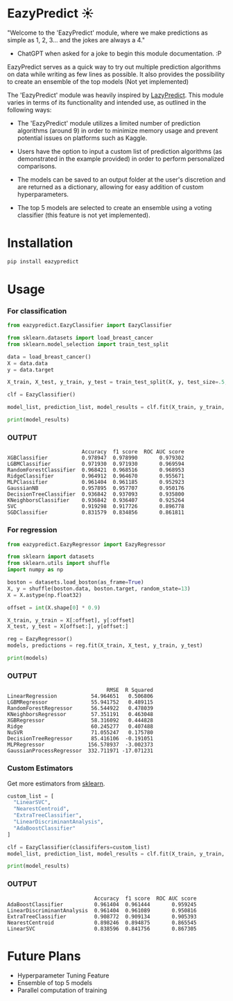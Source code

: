 # EazyPredict :sunny:

"Welcome to the 'EazyPredict' module, where we make predictions as simple as 1, 2, 3... and the jokes are always a 4."
- ChatGPT when asked for a joke to begin this module documentation. :P

EazyPredict serves as a quick way to try out multiple prediction algorithms on data while writing as few lines as possible. It also provides the possibility to create an ensemble of the top models (Not yet implemented)

The 'EazyPredict' module was heavily inspired by [LazyPredict](https://github.com/shankarpandala/lazypredict). This module varies in terms of its functionality and intended use, as outlined in the following ways:

- The 'EazyPredict' module utilizes a limited number of prediction algorithms (around 9) in order to minimize memory usage and prevent potential issues on platforms such as Kaggle.

- Users have the option to input a custom list of prediction algorithms (as demonstrated in the example provided) in order to perform personalized comparisons.

- The models can be saved to an output folder at the user's discretion and are returned as a dictionary, allowing for easy addition of custom hyperparameters.

- The top 5 models are selected to create an ensemble using a voting classifier (this feature is not yet implemented).

# Installation

```python
pip install eazypredict
```

# Usage

### For classification

```python
from eazypredict.EazyClassifier import EazyClassifier

from sklearn.datasets import load_breast_cancer
from sklearn.model_selection import train_test_split

data = load_breast_cancer()
X = data.data
y = data.target

X_train, X_test, y_train, y_test = train_test_split(X, y, test_size=.5,random_state =123)

clf = EazyClassifier()

model_list, prediction_list, model_results = clf.fit(X_train, y_train, X_test, y_test)

print(model_results)
```
### OUTPUT
```
                        Accuracy  f1 score  ROC AUC score
XGBClassifier           0.978947  0.978990       0.979302
LGBMClassifier          0.971930  0.971930       0.969594
RandomForestClassifier  0.968421  0.968516       0.968953
RidgeClassifier         0.964912  0.964670       0.955671
MLPClassifier           0.961404  0.961185       0.952923
GaussianNB              0.957895  0.957707       0.950176
DecisionTreeClassifier  0.936842  0.937093       0.935800
KNeighborsClassifier    0.936842  0.936407       0.925264
SVC                     0.919298  0.917726       0.896778
SGDClassifier           0.831579  0.834856       0.861811
```

### For regression

```python
from eazypredict.EazyRegressor import EazyRegressor

from sklearn import datasets
from sklearn.utils import shuffle
import numpy as np

boston = datasets.load_boston(as_frame=True)
X, y = shuffle(boston.data, boston.target, random_state=13)
X = X.astype(np.float32)

offset = int(X.shape[0] * 0.9)

X_train, y_train = X[:offset], y[:offset]
X_test, y_test = X[offset:], y[offset:]

reg = EazyRegressor()
models, predictions = reg.fit(X_train, X_test, y_train, y_test)

print(models)
```
### OUTPUT
```
                                RMSE  R Squared
LinearRegression           54.964651   0.506806
LGBMRegressor              55.941752   0.489115
RandomForestRegressor      56.544922   0.478039
KNeighborsRegressor        57.351191   0.463048
XGBRegressor               58.316092   0.444828
Ridge                      60.245277   0.407488
NuSVR                      71.055247   0.175780
DecisionTreeRegressor      85.416106  -0.191051
MLPRegressor              156.578937  -3.002373
GaussianProcessRegressor  332.711971 -17.071231
```
### Custom Estimators

Get more estimators from [sklearn](https://scikit-learn.org/1.0/modules/generated/sklearn.utils.all_estimators.html).

```python
custom_list = [
  "LinearSVC",
  "NearestCentroid",
  "ExtraTreeClassifier",
  "LinearDiscriminantAnalysis",
  "AdaBoostClassifier"
]

clf = EazyClassifier(classififers=custom_list)
model_list, prediction_list, model_results = clf.fit(X_train, y_train, X_test, y_test)

print(model_results)
```
### OUTPUT
```
                            Accuracy  f1 score  ROC AUC score
AdaBoostClassifier          0.961404  0.961444       0.959245
LinearDiscriminantAnalysis  0.961404  0.961089       0.950816
ExtraTreeClassifier         0.908772  0.909134       0.905393
NearestCentroid             0.898246  0.894875       0.865545
LinearSVC                   0.838596  0.841756       0.867305
```
# Future Plans

- Hyperparameter Tuning Feature
- Ensemble of top 5 models
- Parallel computation of training
